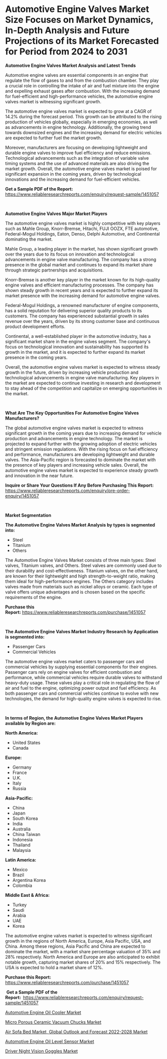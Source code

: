 <p><h1>Automotive Engine Valves Market Size Focuses on Market Dynamics, In-Depth Analysis and Future Projections of its Market Forecasted for Period from 2024 to 2031</h1></p><p><strong>Automotive Engine Valves Market Analysis and Latest Trends</strong></p>
<p><p>Automotive engine valves are essential components in an engine that regulate the flow of gases to and from the combustion chamber. They play a crucial role in controlling the intake of air and fuel mixture into the engine and expelling exhaust gases after combustion. With the increasing demand for fuel-efficient and high-performance vehicles, the automotive engine valves market is witnessing significant growth.</p><p>The automotive engine valves market is expected to grow at a CAGR of 14.2% during the forecast period. This growth can be attributed to the rising production of vehicles globally, especially in emerging economies, as well as advancements in engine technology. Additionally, the growing trend towards downsized engines and the increasing demand for electric vehicles are expected to further fuel the market growth.</p><p>Moreover, manufacturers are focusing on developing lightweight and durable engine valves to improve fuel efficiency and reduce emissions. Technological advancements such as the integration of variable valve timing systems and the use of advanced materials are also driving the market growth. Overall, the automotive engine valves market is poised for significant expansion in the coming years, driven by technological innovations and the increasing demand for fuel-efficient vehicles.</p></p>
<p><strong>Get a Sample PDF of the Report:&nbsp;</strong> <a href="https://www.reliableresearchreports.com/enquiry/request-sample/1451057">https://www.reliableresearchreports.com/enquiry/request-sample/1451057</a></p>
<p>&nbsp;</p>
<p><strong>Automotive Engine Valves Major Market Players</strong></p>
<p><p>The automotive engine valves market is highly competitive with key players such as Mahle Group, Knorr-Bremse, Hitachi, FUJI OOZX, FTE automotive, Federal-Mogul Holdings, Eaton, Denso, Delphi Automotive, and Continental dominating the market.</p><p>Mahle Group, a leading player in the market, has shown significant growth over the years due to its focus on innovation and technological advancements in engine valve manufacturing. The company has a strong presence in the global market and continues to expand its market share through strategic partnerships and acquisitions.</p><p>Knorr-Bremse is another key player in the market known for its high-quality engine valves and efficient manufacturing processes. The company has shown steady growth in recent years and is expected to further expand its market presence with the increasing demand for automotive engine valves.</p><p>Federal-Mogul Holdings, a renowned manufacturer of engine components, has a solid reputation for delivering superior quality products to its customers. The company has experienced substantial growth in sales revenue over the years, driven by its strong customer base and continuous product development efforts.</p><p>Continental, a well-established player in the automotive industry, has a significant market share in the engine valves segment. The company's focus on technological innovation and sustainability has supported its growth in the market, and it is expected to further expand its market presence in the coming years.</p><p>Overall, the automotive engine valves market is expected to witness steady growth in the future, driven by increasing vehicle production and technological advancements in engine valve manufacturing. Key players in the market are expected to continue investing in research and development to stay ahead of the competition and capitalize on emerging opportunities in the market.</p></p>
<p>&nbsp;</p>
<p><strong>What Are The Key Opportunities For Automotive Engine Valves Manufacturers?</strong></p>
<p><p>The global automotive engine valves market is expected to witness significant growth in the coming years due to increasing demand for vehicle production and advancements in engine technology. The market is projected to expand further with the growing adoption of electric vehicles and stringent emission regulations. With the rising focus on fuel efficiency and performance, manufacturers are developing lightweight and durable valves. The Asia-Pacific region is forecasted to dominate the market with the presence of key players and increasing vehicle sales. Overall, the automotive engine valves market is expected to experience steady growth and innovation in the near future.</p></p>
<p><strong>Inquire or Share Your Questions If Any Before Purchasing This Report:</strong> <a href="https://www.reliableresearchreports.com/enquiry/pre-order-enquiry/1451057">https://www.reliableresearchreports.com/enquiry/pre-order-enquiry/1451057</a></p>
<p>&nbsp;</p>
<p><strong>Market Segmentation</strong></p>
<p><strong>The Automotive Engine Valves Market Analysis by types is segmented into:</strong></p>
<p><ul><li>Steel</li><li>Titanium</li><li>Others</li></ul></p>
<p><p>The Automotive Engine Valves Market consists of three main types: Steel valves, Titanium valves, and Others. Steel valves are commonly used due to their durability and cost-effectiveness. Titanium valves, on the other hand, are known for their lightweight and high strength-to-weight ratio, making them ideal for high-performance engines. The Others category includes valves made from materials such as nickel alloys or ceramic. Each type of valve offers unique advantages and is chosen based on the specific requirements of the engine.</p></p>
<p><strong>Purchase this Report:&nbsp;</strong><a href="https://www.reliableresearchreports.com/purchase/1451057">https://www.reliableresearchreports.com/purchase/1451057</a></p>
<p>&nbsp;</p>
<p><strong>The Automotive Engine Valves Market Industry Research by Application is segmented into:</strong></p>
<p><ul><li>Passenger Cars</li><li>Commercial Vehicles</li></ul></p>
<p><p>The automotive engine valves market caters to passenger cars and commercial vehicles by supplying essential components for their engines. Passenger cars rely on engine valves for efficient combustion and performance, while commercial vehicles require durable valves to withstand heavy-duty usage. These valves play a critical role in regulating the flow of air and fuel to the engine, optimizing power output and fuel efficiency. As both passenger cars and commercial vehicles continue to evolve with new technologies, the demand for high-quality engine valves is expected to rise.</p></p>
<p>&nbsp;</p>
<p><strong>In terms of Region, the Automotive Engine Valves Market Players available by Region are:</strong></p>
<p>
    <p> <strong> North America: </strong>
        <ul>
            <li>United States</li>
            <li>Canada</li>
        </ul>
        </p> 
    <p> <strong> Europe: </strong>
        <ul>
            <li>Germany</li>
            <li>France</li>
            <li>U.K.</li>
            <li>Italy</li>
            <li>Russia</li>
        </ul>
        </p> 
    <p> <strong> Asia-Pacific: </strong>
        <ul>
            <li>China</li>
            <li>Japan</li>
            <li>South Korea</li>
            <li>India</li>
            <li>Australia</li>
            <li>China Taiwan</li>
            <li>Indonesia</li>
            <li>Thailand</li>
            <li>Malaysia</li>
        </ul>
        </p> 
    <p> <strong> Latin America: </strong>
        <ul>
            <li>Mexico</li>
            <li>Brazil</li>
            <li>Argentina Korea</li>
            <li>Colombia</li>
        </ul>
        </p> 
    <p> <strong> Middle East & Africa: </strong>
        <ul>
            <li>Turkey</li>
            <li>Saudi</li>
            <li>Arabia</li>
            <li>UAE</li>
            <li>Korea</li>
        </ul>
    </p>
    </p>
<p><p>The automotive engine valves market is expected to witness significant growth in the regions of North America, Europe, Asia Pacific, USA, and China. Among these regions, Asia Pacific and China are expected to dominate the market, with a market share percentage valuation of 35% and 28% respectively. North America and Europe are also anticipated to exhibit notable growth, capturing market shares of 20% and 15% respectively. The USA is expected to hold a market share of 12%.</p></p>
<p><strong>Purchase this Report: </strong><a href="https://www.reliableresearchreports.com/purchase/1451057">https://www.reliableresearchreports.com/purchase/1451057</a></p>
<p>&nbsp;<strong>Get a Sample PDF of the Report:&nbsp;&nbsp;</strong><a href="https://www.reliableresearchreports.com/enquiry/request-sample/1451057">https://www.reliableresearchreports.com/enquiry/request-sample/1451057</a></p>
<p><strong></strong></p>
<p><p><a href="https://github.com/jj19131/Market-Research-Report-List-1/blob/main/automotive-engine-oil-cooler-market.md">Automotive Engine Oil Cooler Market</a></p><p><a href="https://ivy-potential-64b.notion.site/Micro-Porous-Ceramic-Vacuum-Chucks-Market-Insights-Market-Players-and-Forecast-Till-2031-038856d8e93b41e7b14a74953de1902a">Micro Porous Ceramic Vacuum Chucks Market</a></p><p><a href="https://view.publitas.com/reportprime-1/air-sofa-bed-market-global-outlook-and-forecast-2022-2028-market-challenges-opportunities-and-growth-drivers-and-major-market-players-forecasted-for-period-from-2023-2030/">Air Sofa Bed Market, Global Outlook and Forecast 2022-2028 Market</a></p><p><a href="https://github.com/jodemen/Market-Research-Report-List-1/blob/main/automotive-engine-oil-level-sensor-market.md">Automotive Engine Oil Level Sensor Market</a></p><p><a href="https://issuu.com/reportprime-2/docs/driver-night-vision-goggles-market-size-2030.pptx">Driver Night Vision Goggles Market</a></p></p>